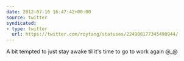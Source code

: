 ```yaml
---
date: 2012-07-16 16:47:42+00:00
source: twitter
syndicated:
- type: twitter
  url: https://twitter.com/roytang/statuses/224908177345490944/
---
```


A bit tempted to just stay awake til it's time to go to work again @_@